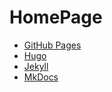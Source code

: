 # HomePage

- [GitHub Pages](https://pages.github.com/)
- [Hugo](https://gohugo.io/)
- [Jekyll](https://jekyllrb.com/)
- [MkDocs](http://www.mkdocs.org/)


